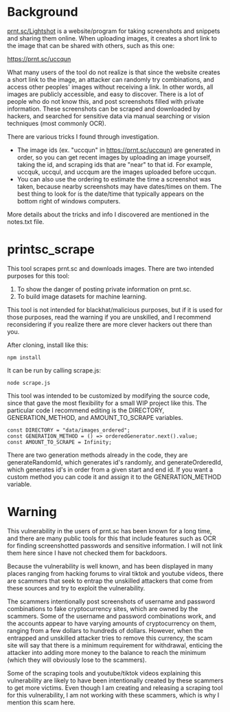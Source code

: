 # Background

[prnt.sc/Lightshot](https://prnt.sc/) is a website/program for taking screenshots and snippets and sharing them online. When uploading images, it creates a short link to the image that can be shared with others, such as this one:

https://prnt.sc/uccqun

What many users of the tool do not realize is that since the website creates a short link to the image, an attacker can randomly try combinations, and access other peoples' images without receiving a link. In other words, all images are publicly accessible, and easy to discover. There is a lot of people who do not know this, and post screenshots filled with private information. These screenshots can be scraped and downloaded by hackers, and searched for sensitive data via manual searching or vision techniques (most commonly OCR).

There are various tricks I found through investigation.
* The image ids (ex. "uccqun" in https://prnt.sc/uccqun) are generated in order, so you can get recent images by uploading an image yourself, taking the id, and scraping ids that are "near" to that id. For example,  uccquk, uccqul, and uccqum are the images uploaded before uccqun.
* You can also use the ordering to estimate the time a screenshot was taken, because nearby screenshots may have dates/times on them. The best thing to look for is the date/time that typically appears on the bottom right of windows computers.

More details about the tricks and info I discovered are mentioned in the notes.txt file.


# printsc_scrape

This tool scrapes prnt.sc and downloads images.
There are two intended purposes for this tool:
1. To show the danger of posting private information on prnt.sc.
2. To build image datasets for machine learning.

This tool is not intended for blackhat/malicious purposes, but if it is used for those purposes, read the warning if you are unskilled, and I recommend reconsidering if you realize there are more clever hackers out there than you.

After cloning, install like this:
```
npm install
```
It can be run by calling scrape.js:
```
node scrape.js
```
This tool was intended to be customized by modifying the source code, since that gave the most flexibility for a small WIP project like this. The particular code I recommend editing is the DIRECTORY, GENERATION_METHOD, and AMOUNT_TO_SCRAPE variables.
```
const DIRECTORY = "data/images_ordered";
const GENERATION_METHOD = () => orderedGenerator.next().value;
const AMOUNT_TO_SCRAPE = Infinity;
```

There are two generation methods already in the code, they are generateRandomId, which generates id's randomly, and generateOrderedId, which generates id's in order from a given start and end id. If you want a custom method you can code it and assign it to the GENERATION_METHOD variable.


# Warning

This vulnerability in the users of prnt.sc has been known for a long time, and there are many public tools for this that include features such as OCR for finding screenshotted passwords and sensitive information. I will not link them here since I have not checked them for backdoors.

Because the vulnerability is well known, and has been displayed in many places ranging from hacking forums to viral tiktok and youtube videos, there are scammers that seek to entrap the unskilled attackers that come from these sources and try to exploit the vulnerability.

The scammers intentionally post screenshots of username and password combinations to fake cryptocurrency sites, which are owned by the scammers. Some of the username and password combinations work, and the accounts appear to have varying amounts of cryptocurrency on them, ranging from a few dollars to hundreds of dollars. However, when the entrapped and unskilled attacker tries to remove this currency, the scam site will say that there is a minimum requirement for withdrawal, enticing the attacker into adding more money to the balance to reach the minimum (which they will obviously lose to the scammers).

Some of the scraping tools and youtube/tiktok videos explaining this vulnerability are likely to have been intentionally created by these scammers to get more victims. Even though I am creating and releasing a scraping tool for this vulnerability, I am not working with these scammers, which is why I mention this scam here.
